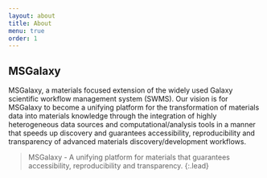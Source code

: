 ```yaml
---
layout: about
title: About
menu: true
order: 1
---
```


## MSGalaxy
MSGalaxy, a materials focused
extension of the widely used Galaxy scientific workflow management system (SWMS). Our
vision is for MSGalaxy to become a unifying platform for the transformation of materials data into
materials knowledge through the integration of highly heterogeneous data sources and
computational/analysis tools in a manner that speeds up discovery and guarantees accessibility,
reproducibility and transparency of advanced materials discovery/development workflows.

> MSGalaxy - A unifying platform for materials that guarantees accessibility, reproducibility and transparency.
{:.lead}



